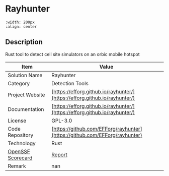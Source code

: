 # Rayhunter 



```{image} https://camo.githubusercontent.com/9f49b5fbd88a547902f070f4d2fd25a48d4f39023e2d059c487a1d8c0e998e8b/68747470733a2f2f7777772e6566662e6f72672f66696c65732f7374796c65732f6d656469615f62726f777365725f707265766965772f7075626c69632f62616e6e65725f6c6962726172792f72617968756e7465722d62616e6e65722e706e67 
:width: 200px 
:align: center 
```

## Description 
Rust tool to detect cell site simulators on an orbic mobile hotspot 

| Item |  Value |
| ------ | ------ |
| Solution Name | Rayhunter |
| Category | Detection Tools |
| Project Website | [https://efforg.github.io/rayhunter/](https://efforg.github.io/rayhunter/) |
| Documentation | [https://efforg.github.io/rayhunter/](https://efforg.github.io/rayhunter/) |
| License | GPL-3.0 |
| Code Repository | [https://github.com/EFForg/rayhunter](https://github.com/EFForg/rayhunter) |
| Technology | Rust |
| [OpenSSF Scorecard](https://scorecard.dev/) | [Report](https://securityscorecards.dev/viewer/?uri=github.com/EFForg/rayhunter) |
| Remark | nan |  


